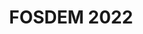 ---
key: fosdem-2022
title: "FOSDEM 2022"
topic: 
  - How to Manage OSS License Obligations and SBoM by SW360's New Features
id: fosdem-2022
format: talk
tags:
  - talk
speakers:
  - name: "Kouki Hama"
    affiliation: "Toshiba Corporation"
    about: "Kouki Hama is a researcher of software engineering in Toshiba Corporation. He researches open source compliance and these tools. He is also one of the members of OpenChain project Japan workgroup and one of the contributors for Eclipse SW360 projects."
    speakerimage: "/img/speakers/kouki-hama.png"
    address: "Nishinomiya, Hyogo, Japan"
    linkedin: "https://www.linkedin.com/in/kouki-hama-841111187/"
    github: "https://github.com/KoukiHama"
presentation: 
  session_link: "https://fosdem.org/2022/schedule/event/how_to_manage_oss_license_obligation_and_sbom_using_sw360_new_features/"
  slides_link: "https://fosdem.org/2022/schedule/event/how_to_manage_oss_license_obligation_and_sbom_using_sw360_new_features/attachments/slides/5198/export/events/attachments/how_to_manage_oss_license_obligation_and_sbom_using_sw360_new_features/slides/5198/fosdem_2022_hama.pdf"
  video_link: "https://video.fosdem.org/2022/D.dependency/how_to_manage_oss_license_obligation_and_sbom_using_sw360_new_features.webm"
draft: false
description: |
  In this session, Kouki Hama from Toshiba Corporation discusses how SW360's new features help manage open-source software (OSS) license obligations and Software Bill of Materials (SBoM). The talk explores how these features improve compliance and transparency in the development and use of open-source software.
  - **Session Highlights**:
    - New SW360 features for managing OSS license obligations
    - Integration of SBoM with SW360
    - Practical case studies and implementations
  - For more details, visit the [official session page](https://fosdem.org/2022/schedule/event/how_to_manage_oss_license_obligation_and_sbom_using_sw360_new_features/).
---